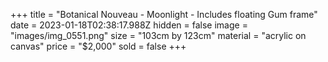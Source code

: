 +++
title = "Botanical Nouveau - Moonlight - Includes floating Gum frame"
date = 2023-01-18T02:38:17.988Z
hidden = false
image = "images/img_0551.png"
size = "103cm by 123cm"
material = "acrylic on canvas"
price = "$2,000"
sold = false
+++
